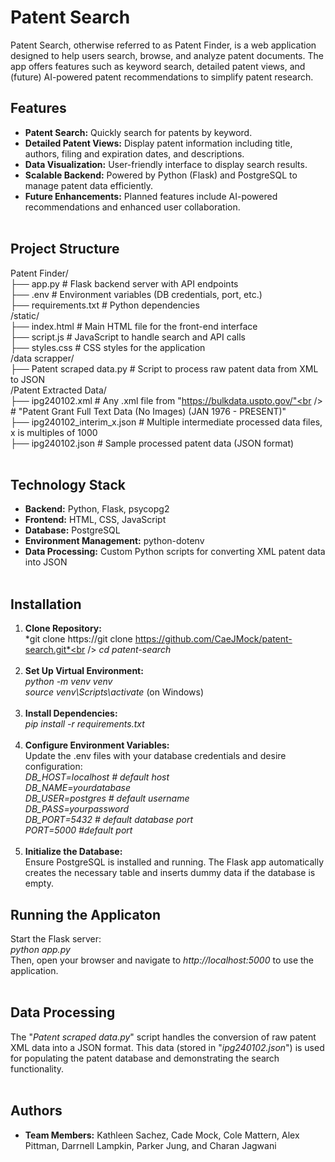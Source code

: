 # Patent Search

Patent Search, otherwise referred to as Patent Finder, is a web application designed to help users search, browse, and analyze patent documents. The app offers features such as keyword search, detailed patent views, and (future) AI-powered patent recommendations to simplify patent research.

## Features
- **Patent Search:** Quickly search for patents by keyword.
- **Detailed Patent Views:** Display patent information including title, authors, filing and expiration dates, and descriptions.
- **Data Visualization:** User-friendly interface to display search results.
- **Scalable Backend:** Powered by Python (Flask) and PostgreSQL to manage patent data efficiently.
- **Future Enhancements:** Planned features include AI-powered recommendations and enhanced user collaboration.<br /><br />

## Project Structure
Patent Finder/<br />
├── app.py                       # Flask backend server with API endpoints<br />
├── .env                         # Environment variables (DB credentials, port, etc.)<br />
├── requirements.txt             # Python dependencies<br />
/static/<br />
  ├── index.html                   # Main HTML file for the front-end interface<br />
  ├── script.js                    # JavaScript to handle search and API calls<br />
  ├── styles.css                   # CSS styles for the application<br />
/data scrapper/<br />
  ├── Patent scraped data.py         # Script to process raw patent data from XML to JSON<br />
  /Patent Extracted Data/<br />
    ├── ipg240102.xml                # Any .xml file from "https://bulkdata.uspto.gov/"<br /> 
                                     # "Patent Grant Full Text Data (No Images) (JAN 1976 - PRESENT)"<br />
    ├── ipg240102_interim_x.json     # Multiple intermediate processed data files, x is multiples of 1000<br />
    ├── ipg240102.json               # Sample processed patent data (JSON format)<br /><br />


## Technology Stack
- **Backend:** Python, Flask, psycopg2
- **Frontend:** HTML, CSS, JavaScript
- **Database:** PostgreSQL
- **Environment Management:** python-dotenv
- **Data Processing:** Custom Python scripts for converting XML patent data into JSON<br /><br />

## Installation
1. **Clone Repository:**<br />
*git clone https://git clone https://github.com/CaeJMock/patent-search.git*<br />
*cd patent-search*<br /><br />
2. **Set Up Virtual Environment:**<br />
*python -m venv venv*<br />
*source venv\Scripts\activate* (on Windows)<br /><br />
3. **Install Dependencies:**<br />
*pip install -r requirements.txt*<br /><br />
4. **Configure Environment Variables:**<br />
Update the .env files with your database credentials and desire configuration:<br />
*DB_HOST=localhost # default host<br />
DB_NAME=yourdatabase<br />
DB_USER=postgres # default username<br />
DB_PASS=yourpassword<br />
DB_PORT=5432 # default database port <br />
PORT=5000 #default port*<br /><br />
5. **Initialize the Database:**<br />
Ensure PostgreSQL is installed and running. The Flask app automatically creates the necessary table and inserts dummy data if the database is empty.<br />

## Running the Applicaton
Start the Flask server:<br />
*python app.py*<br />
Then, open your browser and navigate to *http://localhost:5000* to use the application.<br /><br />

## Data Processing
The "*Patent scraped data.py*" script handles the conversion of raw patent XML data into a JSON format. This data (stored in "*ipg240102.json*") is used for populating the patent database and demonstrating the search functionality.<br /><br />

## Authors
- **Team Members:** Kathleen Sachez, Cade Mock, Cole Mattern, Alex Pittman, Darrnell Lampkin, Parker Jung, and Charan Jagwani
